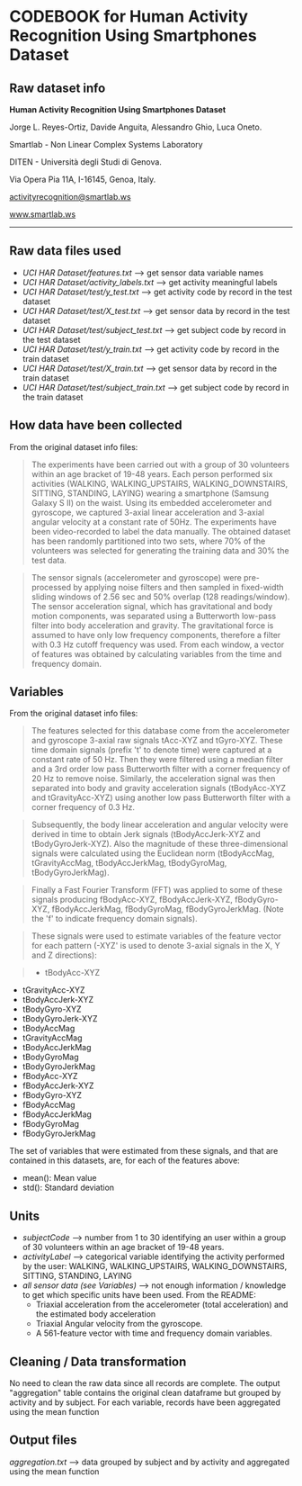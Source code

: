 # CODEBOOK for Human Activity Recognition Using Smartphones Dataset

## Raw dataset info

**Human Activity Recognition Using Smartphones Dataset**

Jorge L. Reyes-Ortiz, Davide Anguita, Alessandro Ghio, Luca Oneto.

Smartlab - Non Linear Complex Systems Laboratory

DITEN - Università degli Studi di Genova.

Via Opera Pia 11A, I-16145, Genoa, Italy.

activityrecognition@smartlab.ws

www.smartlab.ws

--------------------------------------------------------------------
## Raw data files used

- *UCI HAR Dataset/features.txt* --> get sensor data variable names
- *UCI HAR Dataset/activity_labels.txt* --> get activity meaningful labels
- *UCI HAR Dataset/test/y_test.txt* --> get activity code by record in the test dataset
- *UCI HAR Dataset/test/X_test.txt* --> get sensor data by record in the test dataset
- *UCI HAR Dataset/test/subject_test.txt* --> get subject code by record in the test dataset
- *UCI HAR Dataset/test/y_train.txt* --> get activity code by record in the train dataset
- *UCI HAR Dataset/test/X_train.txt* --> get sensor data by record in the train dataset
- *UCI HAR Dataset/test/subject_train.txt* --> get subject code by record in the train dataset

## How data have been collected

From the original dataset info files:

> The experiments have been carried out with a group of 30 volunteers within an age bracket of 19-48 years. Each person performed six activities (WALKING, WALKING_UPSTAIRS, WALKING_DOWNSTAIRS, SITTING, STANDING, LAYING) wearing a smartphone (Samsung Galaxy S II) on the waist. Using its embedded accelerometer and gyroscope, we captured 3-axial linear acceleration and 3-axial angular velocity at a constant rate of 50Hz. The experiments have been video-recorded to label the data manually. The obtained dataset has been randomly partitioned into two sets, where 70% of the volunteers was selected for generating the training data and 30% the test data. 

> The sensor signals (accelerometer and gyroscope) were pre-processed by applying noise filters and then sampled in fixed-width sliding windows of 2.56 sec and 50% overlap (128 readings/window). The sensor acceleration signal, which has gravitational and body motion components, was separated using a Butterworth low-pass filter into body acceleration and gravity. The gravitational force is assumed to have only low frequency components, therefore a filter with 0.3 Hz cutoff frequency was used. From each window, a vector of features was obtained by calculating variables from the time and frequency domain.

## Variables

From the original dataset info files:
> The features selected for this database come from the accelerometer and gyroscope 3-axial raw signals tAcc-XYZ and tGyro-XYZ. These time domain signals (prefix 't' to denote time) were captured at a constant rate of 50 Hz. Then they were filtered using a median filter and a 3rd order low pass Butterworth filter with a corner frequency of 20 Hz to remove noise. Similarly, the acceleration signal was then separated into body and gravity acceleration signals (tBodyAcc-XYZ and tGravityAcc-XYZ) using another low pass Butterworth filter with a corner frequency of 0.3 Hz. 

> Subsequently, the body linear acceleration and angular velocity were derived in time to obtain Jerk signals (tBodyAccJerk-XYZ and tBodyGyroJerk-XYZ). Also the magnitude of these three-dimensional signals were calculated using the Euclidean norm (tBodyAccMag, tGravityAccMag, tBodyAccJerkMag, tBodyGyroMag, tBodyGyroJerkMag). 

> Finally a Fast Fourier Transform (FFT) was applied to some of these signals producing fBodyAcc-XYZ, fBodyAccJerk-XYZ, fBodyGyro-XYZ, fBodyAccJerkMag, fBodyGyroMag, fBodyGyroJerkMag. (Note the 'f' to indicate frequency domain signals). 

> These signals were used to estimate variables of the feature vector for each pattern (-XYZ' is used to denote 3-axial signals in the X, Y and Z directions):

> * tBodyAcc-XYZ
* tGravityAcc-XYZ
* tBodyAccJerk-XYZ
* tBodyGyro-XYZ
* tBodyGyroJerk-XYZ
* tBodyAccMag
* tGravityAccMag
* tBodyAccJerkMag
* tBodyGyroMag
* tBodyGyroJerkMag
* fBodyAcc-XYZ
* fBodyAccJerk-XYZ
* fBodyGyro-XYZ
* fBodyAccMag
* fBodyAccJerkMag
* fBodyGyroMag
* fBodyGyroJerkMag

The set of variables that were estimated from these signals, and that are contained in this datasets, are, for each of the features above: 

* mean(): Mean value
* std(): Standard deviation

## Units

* *subjectCode* --> number from 1 to 30 identifying an user within a group of 30 volunteers within an age bracket of 19-48 years.
* *activityLabel* --> categorical variable identifying the activity performed by the user: WALKING, WALKING_UPSTAIRS, WALKING_DOWNSTAIRS, SITTING, STANDING, LAYING
* *all sensor data (see Variables)* --> not enough information / knowledge to get which specific units have been used. From the README:
    * Triaxial acceleration from the accelerometer (total acceleration) and the estimated body acceleration
    * Triaxial Angular velocity from the gyroscope.
    * A 561-feature vector with time and frequency domain variables.


## Cleaning / Data transformation

No need to clean the raw data since all records are complete.
The output "aggregation" table contains the original clean dataframe but grouped by activity and by subject. For each variable, records have been aggregated using the mean function

## Output files

*aggregation.txt* --> data grouped by subject and by activity and aggregated using the mean function



